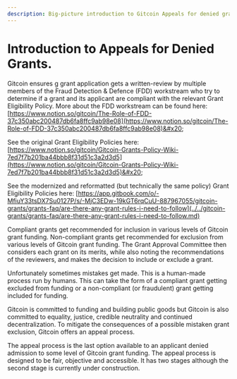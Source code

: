 ```yaml
---
description: Big-picture introduction to Gitcoin Appeals for denied grants.
---
```


# Introduction to Appeals for Denied Grants.

Gitcoin ensures g grant application gets a written-review by multiple members of the Fraud Detection & Defence (FDD) workstream who try to determine if a grant and its applicant are compliant with the relevant Grant Eligibility Policy. More about the FDD workstream can be found here: [https://www.notion.so/gitcoin/The-Role-of-FDD-37c350abc200487db6fa8ffc9ab98e08](https://www.notion.so/gitcoin/The-Role-of-FDD-37c350abc200487db6fa8ffc9ab98e08)&#x20;

See the original Grant Eligibility Policies here: [https://www.notion.so/gitcoin/Gitcoin-Grants-Policy-Wiki-7ed7f7b201ba44bbb8f31d51c3a2d3d5](https://www.notion.so/gitcoin/Gitcoin-Grants-Policy-Wiki-7ed7f7b201ba44bbb8f31d51c3a2d3d5)&#x20;

See the modernized and reformatted (but technically the same policy) Grant Eligibility Policies here:  [https://app.gitbook.com/o/-MfiuY33tsDX7Su0127P/s/-MjC3EDw-19kGT6rqCuU-887967055/gitcoin-grants/grants-faq/are-there-any-grant-rules-i-need-to-follow](../../gitcoin-grants/grants-faq/are-there-any-grant-rules-i-need-to-follow.md)

Compliant grants get recommended for inclusion in various levels of Gitcoin grant funding. Non-compliant grants get recommended for exclusion from various levels of Gitcoin grant funding. The Grant Approval Committee then considers each grant on its merits, while also noting the recommendations of the reviewers, and makes the decision to include or exclude a grant.

Unfortunately sometimes mistakes get made. This is a human-made process run by humans. This can take the form of a compliant grant getting excluded from funding or a non-compliant (or fraudulent) grant getting included for funding.

Gitcoin is committed to funding and building public goods but Gitcoin is also committed to equality, justice, credible neutrality and continued decentralization. To mitigate the consequences of a possible mistaken grant exclusion, Gitcoin offers an appeal process.

The appeal process is the last option available to an applicant denied admission to some level of Gitcoin grant funding. The appeal process is designed to be fair, objective and accessible. It has two stages although the second stage is currently under construction.
